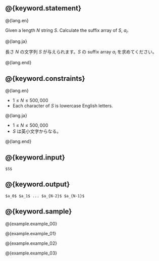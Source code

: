 ## @{keyword.statement}

@{lang.en}

Given a length $N$ string $S$. Calculate the suffix array of $S$, $a_i$.

@{lang.ja}

長さ $N$ の文字列 $S$ が与えられます。$S$ の suffix array $a_i$ を求めてください。

@{lang.end}



## @{keyword.constraints}

@{lang.en}

- $1 \leq N \leq 500,000$
- Each character of $S$ is lowercase English letters.

@{lang.ja}

- $1 \leq N \leq 500,000$
- $S$ は英小文字からなる。

@{lang.end}

## @{keyword.input}

```
$S$
```

## @{keyword.output}

```
$a_0$ $a_1$ ... $a_{N-2}$ $a_{N-1}$
```

## @{keyword.sample}

@{example.example_00}

@{example.example_01}

@{example.example_02}

@{example.example_03}
